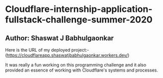 # Cloudflare-internship-application-fullstack-challenge-summer-2020

## Author: Shaswat J Babhulgaonkar

Here is the URL of my deployed project:-(https://cloudflareapp.shaswatjbabhulgaonkar.workers.dev/)

It was really a fun working on this programming challenge and it also provided an essence of working with Cloudflare's systems and processes.
